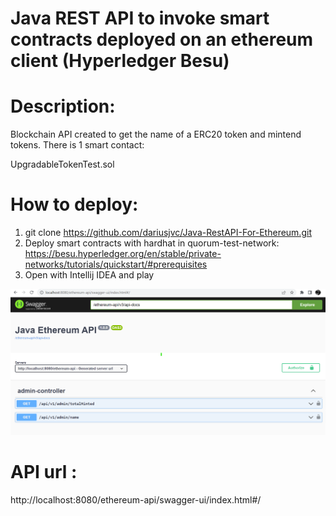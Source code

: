 # Java REST API to invoke smart contracts deployed on an ethereum client (Hyperledger Besu)

# Description:
Blockchain API created to get the name of a ERC20 token and mintend tokens.
There is 1 smart contact:

UpgradableTokenTest.sol

# How to deploy:
1. git clone https://github.com/dariusjvc/Java-RestAPI-For-Ethereum.git
2. Deploy smart contracts with hardhat in quorum-test-network:
   https://besu.hyperledger.org/en/stable/private-networks/tutorials/quickstart/#prerequisites
3. Open with Intellij IDEA and play


![img.png](img.png)

# API url :
http://localhost:8080/ethereum-api/swagger-ui/index.html#/





